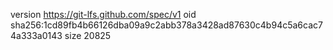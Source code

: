version https://git-lfs.github.com/spec/v1
oid sha256:1cd89fb4b66126dba09a9c2abb378a3428ad87630c4b94c5a6cac74a333a0143
size 20825
